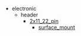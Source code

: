 * electronic
  * header
    * [2x11_22_pin](electronic/header/2x11_22_pin)
      * [surface_mount](electronic/header/2x11_22_pin/surface_mount)
